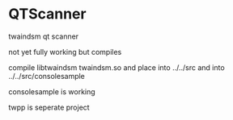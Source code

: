 # QTScanner
twaindsm qt scanner

not yet fully working but compiles

compile libtwaindsm twaindsm.so and place into ../../src  and into ../../src/consolesample

consolesample is working

twpp is seperate project
